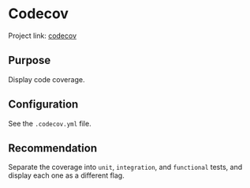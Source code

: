 # Codecov

Project link: [codecov]

## Purpose

Display code coverage.

## Configuration

See the `.codecov.yml` file.

## Recommendation

Separate the coverage into  `unit`, `integration`, and `functional` tests, and
display each one as a different flag.

[codecov]: https://about.codecov.io/
